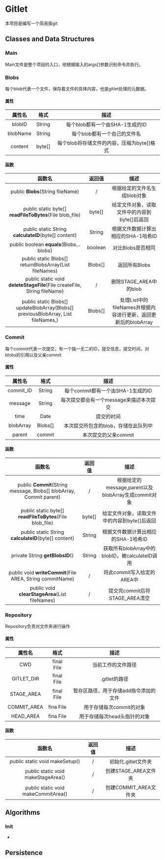 # Gitlet
本项目是编写一个简易版git

## Classes and Data Structures
### Main
Main文件是整个项目的入口，他根据输入的args[]参数识别命令并执行。

### Blobs

每个blob代表一个文件，保存着文件的具体内容，也是gitlet处理的元数据。

#### 属性

|  属性名  |  格式  |                    描述                    |
| :------: | :----: | :----------------------------------------: |
|  blobID  | String |      每个blob都有一个由SHA-1生成的ID       |
| blobName | String |        每个blob都有一个自己的文件名        |
| content  | byte[] | 每个blob将存储文件的内容，压缩为byte[]格式 |

#### 函数

|                            函数名                            | 返回值  |                             描述                             |
| :----------------------------------------------------------: | :-----: | :----------------------------------------------------------: |
|              public **Blobs**(String fileName)               |    /    |                 根据给定的文件名生成blob对象                 |
|   public static byte[] **readFileToBytes**(File blob_file)   | byte[]  |         给定文件对象，读取文件中的内容到byte[]后返回         |
|     public static String **calculateID**(byte[] content)     | String  |             根据文件数据计算出相应的SHA-1哈希ID              |
|          public boolean **equals**(Blobs... blobs)           | boolean |                      对比Blobs是否相同                       |
| public static Blobs[] returnBlobsArray(List<String> fileNames) | Blobs[] |                        返回所有Blobs                         |
| public static void **deleteStageFile**(File createFile, String fileName) |    /    |                    删除STAGE_AREA中的blob                    |
| public static Blobs[] updateBlobArray(Blobs[] previousBlobArray, List<String> fileNames,) | Blobs[] | 处理List<String>中的fileNames并根据内容进行更新，返回更新后的blobArray |



### Commit

每个commit代表一次提交，有一个独一无二的ID，提交信息，提交时间，对blobs的引用以及父亲commit

#### 属性

|  属性名   |  格式   |                  描述                   |
| :-------: | :-----: | :-------------------------------------: |
| commit_ID | String  |    每个commit都有一个由SHA-1生成的ID    |
|  message  | String  | 每次提交都会有一个message来描述本次提交 |
|   time    |  Date   |               提交的时间                |
| blobArray | Blobs[] |  本次提交所包含的blob，存储在此队列中   |
|  parent   | commit  |          本次提交的父亲commit           |

#### 函数

|                            函数名                            | 返回值 |                        描述                         |
| :----------------------------------------------------------: | :----: | :-------------------------------------------------: |
| public **Commit**(String message, Blobs[] blobArray, Commit parent) |   /    | 根据给定的message,parent以及blobArray生成commit对象 |
|   public static byte[] **readFileToBytes**(File blob_file)   | byte[] |    给定文件对象，读取文件中的内容到byte[]后返回     |
|     public static String **calculateID**(byte[] content)     | String |         根据文件数据计算出相应的SHA-1哈希ID         |
|               private String **getBlobsID**()                | String |   获取所有blobArray中的blobID，被calculateID调用    |
|  public void **writeCommit**(File AREA, String commitName)   |   /    |             将此commit写入给定的AREA中              |
|    public void **clearStageArea**(List<String> fileNames)    |   /    |           提交完commit后将STAGE_AREA清空            |



### Repository

Repository负责对文件夹进行操作

#### 属性

|   属性名    |    格式    |                 描述                  |
| :---------: | :--------: | :-----------------------------------: |
|     CWD     | final File |          当前工作的文件路径           |
| GITLET_DIR  | final File |             .gitlet的路径             |
| STAGE_AREA  | final File | 暂存区路径，用于存储add指令添加的文件 |
| COMMIT_AREA | fina File  |       用于存储每次commit的对象        |
|  HEAD_AREA  | fina File  |     用于存储每次head头指针的对象      |

#### 函数

|               函数名                | 返回值 |         描述          |
| :---------------------------------: | :----: | :-------------------: |
|   public static void makeSetup()    |   /    |  初始化.gitlet文件夹  |
| public static void makeStageArea()  |   /    | 创建STAGE_AREA文件夹  |
| public static void makeCommitArea() |   /    | 创建COMMIT_AREA文件夹 |

## Algorithms

### Init

- 



## Persistence





